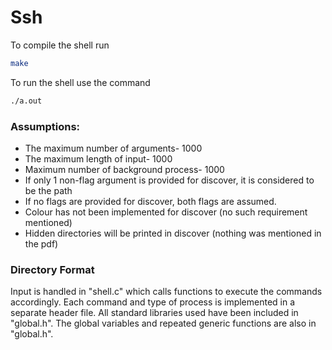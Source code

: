 # Ssh
To compile the shell run 
```bash 
make
```
To run the shell use the command
```bash
./a.out
```

### Assumptions:
- The maximum number of arguments- 1000
- The maximum length of input- 1000
- Maximum number of background process- 1000
- If only 1 non-flag argument is provided for discover, it is considered to be the path
- If no flags are provided for discover, both flags are assumed.
- Colour has not been implemented for discover (no such requirement mentioned)
- Hidden directories will be printed in discover (nothing was mentioned in the pdf)

### Directory Format
Input is handled in "shell.c" which calls functions to execute the commands accordingly.
Each command and type of process is implemented in a separate header file. 
All standard libraries used have been included in "global.h". The global variables and repeated generic functions are also in "global.h".  

